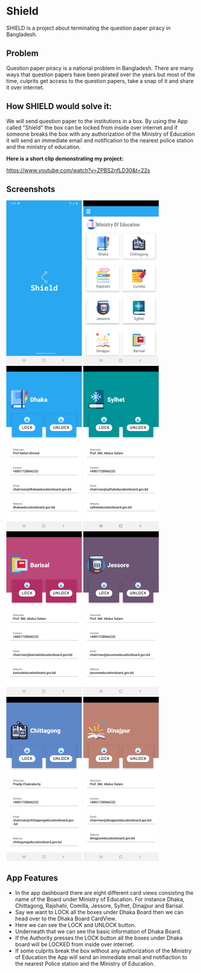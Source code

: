 # Shield
SHIELD is a project about terminating the question paper piracy in Bangladesh.
## Problem
Question paper piracy is a national problem in Bangladesh. There are many ways that question papers have been pirated over the years but most of the time, culprits get access to the question papers, take a snap of it and share it over internet.
## How SHIELD would solve it:

We will send question paper to the institutions in a box. By using the App called "Shield" the box can be locked from inside over internet and if someone breaks the box with any authorization of the Ministry of Education it will send an immediate email and notification to the nearest police station and the ministry of education.

__Here is a short clip demonstrating my project:__


https://www.youtube.com/watch?v=ZPBS2nfLD30&t=22s



## Screenshots

<img src="images/ss1.png" width=200 >   <img src="images/ss2.png" width=200 >   <img src="images/ss3.png" width=200 >   <img src="images/ss4.png" width=200 >
<img src="images/ss5.png" width=200 >   <img src="images/ss6.png" width=200 >   <img src="images/ss7.png" width=200 >   <img src="images/ss8.png" width=200 >

## App Features

- In the app dashboard there are eight different card views consisting the name of the Board under Ministry of Education. For instance Dhaka, Chittagong, Rajshahi, Comilla, Jessore, Sylhet, Dinajpur and Barisal.
- Say we want to LOCK all the boxes under Dhaka Board then we can head over to the Dhaka Board CardView.
- Here we can see the LOCK and UNLOCK button.
- Underneath that we can see the basic information of Dhaka Board.
- If the Authority presses the LOCK button all the boxes under Dhaka board will be LOCKED from inside over internet.
- If some culprits break the box without any authorization of the Ministry of Education the App will send an immediate email and notifiaction to the nearest Police station and the Ministry of Education. 


